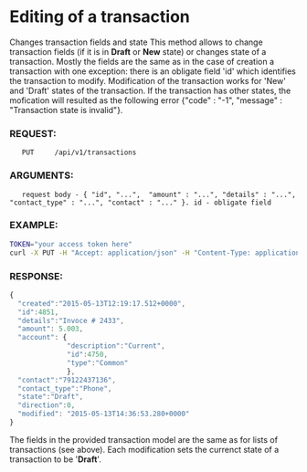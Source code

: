 # Editing of a transaction
Changes transaction fields and state
This method allows to change transaction fields (if it is in **Draft** or **New** state) or changes state of a transaction. Mostly the fields are the same as in the case of creation a transaction with one exception: there is an obligate field 'id' which identifies the transaction to modify. Modification of the transaction works for 'New' and 'Draft' states of the transaction. If the transaction has other states, the mofication will resulted as the following error {"code" : "-1", "message" : "Transaction state is invalid"}.
### REQUEST:
       PUT     /api/v1/transactions
### ARGUMENTS:
       request body - { "id", "...",  "amount" : "...", "details" : "...", "contact_type" : "...", "contact" : "..." }. id - obligate field
### EXAMPLE:
```bash
TOKEN="your access token here"
curl -X PUT -H "Accept: application/json" -H "Content-Type: application/json" -H "Authorization: Bearer $TOKEN" -d '{"id" : "3455", "amount":"5.003","details":"Invoce # 2433","contact_type" : "Phone","contact":"79122437136"}' https://testapi.copernicusgold.com/api/v1/transactions
```
### RESPONSE:
```javascript
{
  "created":"2015-05-13T12:19:17.512+0000",
  "id":4851, 
  "details":"Invoce # 2433",
  "amount": 5.003,
  "account": { 
              "description":"Current",
              "id":4750,
              "type":"Common"
              },
  "contact":"79122437136", 
  "contact_type":"Phone",
  "state":"Draft", 
  "direction":0,
  "modified": "2015-05-13T14:36:53.280+0000"
}
```
The fields in the provided transaction model are the same as for lists of transactions (see above). Each modification sets the currenct state of a transaction to be '**Draft**'.
